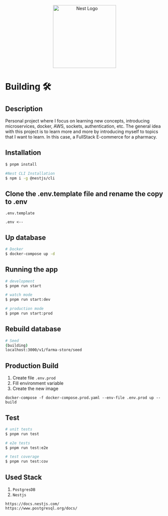 <p align="center">
  <a href="http://nestjs.com/" target="blank"><img src="https://nestjs.com/img/logo-small.svg" width="200" alt="Nest Logo" /></a>
</p>




# Building 🛠️


## Description

Personal project where I focus on learning new concepts, introducing microservices, docker, AWS, sockets, authentication, etc. The general idea with this project is to learn more and more by introducing myself to topics that I want to learn. In this case, a FullStack E-commerce for a pharmacy.

## Installation

```bash
$ pnpm install

#Nest CLI Installation
$ npm i -g @nestjs/cli
```

## Clone the .env.template file and rename the copy to .env

```
.env.template

.env <--
```

## Up database

```bash
# Docker
$ docker-compose up -d
```

## Running the app

```bash
# development
$ pnpm run start

# watch mode
$ pnpm run start:dev

# production mode
$ pnpm run start:prod
```


## Rebuild database

``` bash
# Seed
(building)
localhost:3000/v1/farma-store/seed

```


## Production Build

1. Create file ``.env.prod``
2. Fill environment variable
3. Create the new image 

```
docker-compose -f docker-compose.prod.yaml --env-file .env.prod up --build
```


## Test

```bash
# unit tests
$ pnpm run test

# e2e tests
$ pnpm run test:e2e

# test coverage
$ pnpm run test:cov


```



## Used Stack

1. ``PostgresDB``
2. ``Nestjs``
```
https://docs.nestjs.com/
https://www.postgresql.org/docs/
```




